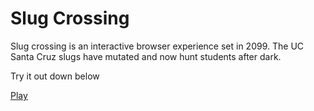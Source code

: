 # Slug Crossing

Slug crossing is an interactive browser experience set in 2099. The UC Santa Cruz slugs have mutated and now hunt students after dark.

Try it out down below

[Play](https://0x008080.github.io/Slug-Crossing)